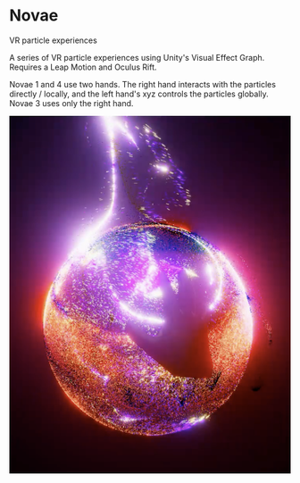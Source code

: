 # Novae

VR particle experiences

A series of VR particle experiences using Unity's Visual Effect Graph.
Requires a Leap Motion and Oculus Rift.


Novae 1 and 4 use two hands.
The right hand interacts with the particles directly / locally, and the left hand's xyz controls the particles globally.
Novae 3 uses only the right hand.



![novae](https://raw.githubusercontent.com/graycrawford/Novae/master/misc/novae%20image.png)
